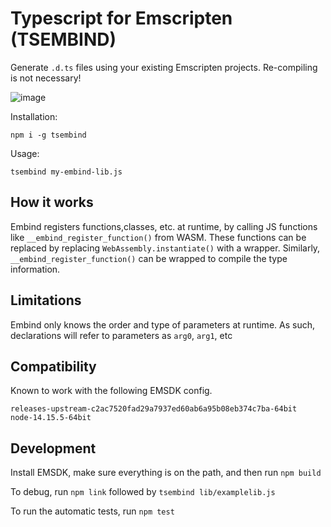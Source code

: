# Typescript for Emscripten (TSEMBIND)

Generate `.d.ts` files using your existing Emscripten projects.
Re-compiling is not necessary!

![image](https://user-images.githubusercontent.com/8276517/118375496-fe84d100-b58f-11eb-8999-a00c8cf66aa1.png)


Installation:
```
npm i -g tsembind
```

Usage:
```
tsembind my-embind-lib.js
```

## How it works

Embind registers functions,classes, etc. at runtime,
by calling JS functions like `__embind_register_function()` from WASM.
These functions can be replaced by replacing `WebAssembly.instantiate()` 
with a wrapper.
Similarly, `__embind_register_function()` can be wrapped
to compile the type information.

## Limitations

Embind only knows the order and type of parameters at runtime. As such, declarations will refer to parameters as `arg0`, `arg1`, etc

## Compatibility

Known to work with the following EMSDK config.

```
releases-upstream-c2ac7520fad29a7937ed60ab6a95b08eb374c7ba-64bit
node-14.15.5-64bit
```

## Development

Install EMSDK, make sure everything is on the path, and then run `npm build`

To debug, run `npm link` followed by `tsembind lib/examplelib.js`

To run the automatic tests, run `npm test`
